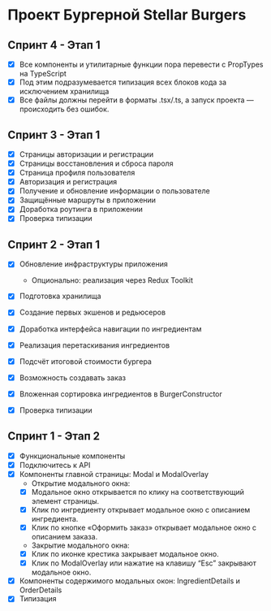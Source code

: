 # Проект Бургерной Stellar Burgers

## Спринт 4 - Этап 1

- [x] Все компоненты и утилитарные функции пора перевести с PropTypes на TypeScript
- [x] Под этим подразумевается типизация всех блоков кода за исключением хранилища
- [x] Все файлы должны перейти в форматы .tsx/.ts, а запуск проекта — происходить без ошибок.

## Спринт 3 - Этап 1
- [x] Страницы авторизации и регистрации
- [x] Страницы восстановления и сброса пароля
- [x] Страница профиля пользователя
- [x] Авторизация и регистрация
- [x] Получение и обновление информации о пользователе
- [x] Защищённые маршруты в приложении
- [x] Доработка роутинга в приложении
- [x] Проверка типизации

## Спринт 2 - Этап 1

- [x] Обновление инфраструктуры приложения
    - Опционально: реализация через Redux Toolkit
- [x] Подготовка хранилища
- [x] Создание первых экшенов и редьюсеров
- [x] Доработка интерфейса навигации по ингредиентам
- [x] Реализация перетаскивания ингредиентов
- [x] Подсчёт итоговой стоимости бургера
- [x] Возможность создавать заказ
- [x] Вложенная сортировка ингредиентов в BurgerConstructor
- [x] Проверка типизации


## Спринт 1 - Этап 2

-   [x] Функциональные компоненты
-   [x] Подключитесь к API
-   [x] Компоненты главной страницы: Modal и ModalOverlay
    -   Открытие модального окна:
    -   [x] Модальное окно открывается по клику на соответствующий элемент страницы.
    -   [x] Клик по ингредиенту открывает модальное окно с описанием ингредиента.
    -   [x] Клик по кнопке «Оформить заказ» открывает модальное окно с описанием заказа.
    -   Закрытие модального окна:
    -   [x] Клик по иконке крестика закрывает модальное окно.
    -   [x] Клик по ModalOverlay или нажатие на клавишу “Esc” закрывают модальное окно.
-   [x] Компоненты содержимого модальных окон: IngredientDetails и OrderDetails
-   [x] Типизация

